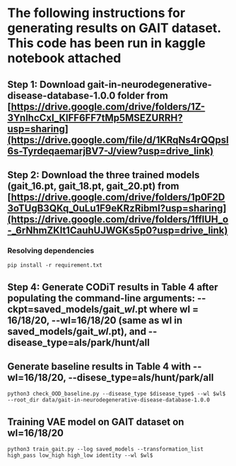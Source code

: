 # The following instructions for generating results  on GAIT dataset. This code has been run in kaggle notebook attached

## Step 1: Download gait-in-neurodegenerative-disease-database-1.0.0 folder from [https://drive.google.com/drive/folders/1Z-3YnlhcCxI_KlFF6FF7tMp5MSEZURRH?usp=sharing](https://drive.google.com/file/d/1KRqNs4rQQpsl6s-TyrdeqaemarjBV7-J/view?usp=drive_link)

## Step 2: Download the three trained models (gait_16.pt, gait_18.pt, gait_20.pt) from [https://drive.google.com/drive/folders/1p0F2D3oTUgB3QKq_0uLu1F9eKRzRibml?usp=sharing](https://drive.google.com/drive/folders/1fflUH_o-_6rNhmZKlt1CauhUJWGKs5p0?usp=drive_link)



### Resolving dependencies
    pip install -r requirement.txt
    
## Step 4: Generate CODiT results in Table 4 after populating the command-line arguments: --ckpt=saved_models/gait_$wl$.pt where wl = 16/18/20, --wl=16/18/20 (same as wl in saved_models/gait_$wl$.pt), and --disease\_type=als/park/hunt/all
    
## Generate baseline results in Table 4 with --wl=16/18/20, --disese\_type=als/hunt/park/all
    python3 check_OOD_baseline.py --disease_type $disease_type$ --wl $wl$ --root_dir data/gait-in-neurodegenerative-disease-database-1.0.0

## Training VAE model on GAIT dataset on wl=16/18/20
    python3 train_gait.py --log saved_models --transformation_list high_pass low_high high_low identity --wl $wl$

